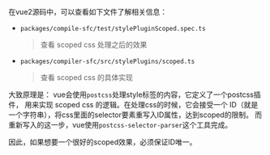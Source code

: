 在vue2源码中，可以查看如下文件了解相关信息：
- `packages/compile-sfc/test/stylePluginScoped.spec.ts`
    > 查看 scoped css 处理之后的效果
- `packages/compiler-sfc/src/stylePlugins/scoped.ts`
    > 查看 scoped css 的具体实现


大致原理是：
vue会使用`postcss`处理style标签的内容，它定义了一个postcss插件，
用来实现 scoped css 的逻辑。在处理css的时候，它会接受一个 ID（就是
一个字符串），将css里面的selector要素重写入ID属性，达到scoped的限制。
而重新写入的这一步，vue使用`postcss-selector-parser`这个工具完成。

因此，如果想要一个很好的scoped效果，必须保证ID唯一。